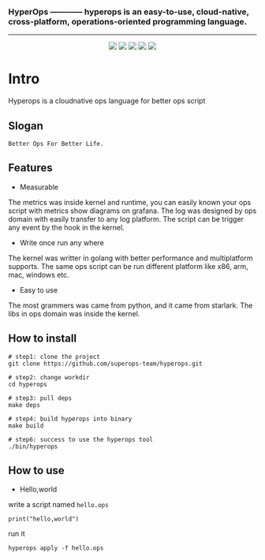 ### HyperOps ———— hyperops is an easy-to-use, cloud-native, cross-platform, operations-oriented programming language.
----

<p align="center">
    <a href="https://codecov.io/gh/superops-team/hyperops"><img src="https://codecov.io/gh/superops-team/hyperops/branch/master/graph/badge.svg"/></a>
    <a href="https://godoc.org/github.com/superops-team/hyperops"><img src="https://godoc.org/github.com/superops-team/hyperops?status.svg"/></a>
    <a href="https://github.com/superops-team/hyperops"><img src="https://img.shields.io/badge/release-v0.1.3-blue"/></a>
    <a href="https://goreportcard.com/report/github.com/superops-team/hyperops"><img src="https://goreportcard.com/badge/github.com/superops-team/hyperops"/></a>
    <a href="https://github.com/avelino/awesome-go"><img src="https://awesome.re/mentioned-badge.svg"/></a>
</p>

# Intro

Hyperops is a cloudnative ops language for better ops script

## Slogan

```
Better Ops For Better Life.
```

## Features

* Measurable

The metrics was inside kernel and runtime, you can easily known your ops script with metrics show diagrams on grafana.
The log was designed by ops domain with easily transfer to any log platform.
The script can be trigger any event by the hook in the kernel.

* Write once run any where

The kernel was writter in golang with better performance and multiplatform supports.
The same ops script can be run different platform like x86, arm, mac, windows etc.

* Easy to use

The most grammers was came from python, and it came from starlark.
The libs in ops domain was inside the kernel.


## How to install

```
# step1: clone the project
git clone https://github.com/superops-team/hyperops.git

# step2: change workdir
cd hyperops

# step3: pull deps
make deps

# step4: build hyperops into binary
make build

# step6: success to use the hyperops tool
./bin/hyperops
```

## How to use

* Hello,world

write a script named `hello.ops`

```
print("hello,world")
```

run it

```
hyperops apply -f hello.ops
```
